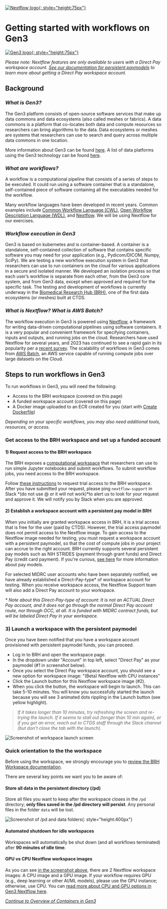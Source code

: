 [![Nextflow logo](img/nextflow.svg){: style="height:75px"}](https://www.nextflow.io/)

# **Getting started with workflows on Gen3**

[![Gen3 logo](img/Gen3-Logo-01-blue.png){: style="height:75px"}](https://gen3.org/)

*Please note: Nextflow features are only available to users with a Direct Pay workspace account. [See our documentation for persistent paymodels](13-workspace_accounts.md) to learn more about getting a Direct Pay workspace account.*

## **Background**

### *What is Gen3?*

The Gen3 platform consists of open-source software services that make up data commons and data ecosystems (also called meshes or fabrics). A data commons is a platform that co-locates both data and compute resources so researchers can bring algorithms to the data. Data ecosystems or meshes are systems that researchers can use to search and query across multiple data commons in one location.

More information about Gen3 can be found [here](https://gen3.org/). A list of data platforms using the Gen3 technology can be found [here](https://stats.gen3.org/).

### *What are workflows?*

A workflow is a computational pipeline that consists of a series of steps to be executed. It could run using a software container that is a standalone, self-contained piece of software containing all the executables needed for the workflow.

Many workflow languages have been developed in recent years. Common examples include [Common Workflow Language (CWL)](https://www.commonwl.org/), [Open Workflow Description Language (WDL)](https://openwdl.org/), and [Nextflow](https://www.nextflow.io/). We will be using Nextflow for our exercises.

### *Workflow execution in Gen3*

Gen3 is based on kubernetes and is container-based. A container is a standalone, self-contained collection of software that contains specific software you may need for your application (e.g., Pydicom/DICOM, Numpy, SciPy). We are testing a new workflow execution system in Gen3 that researchers can use to run containers on the cloud for various applications in a secure and isolated manner. We developed an isolation process so that each user’s workflow is separate from each other, from the Gen3 core system, and from Gen3 data, except when approved and required for the specific task. The testing and development of workflows is currently underway in the [Biomedical Research Hub (BRH)](https://brh.data-commons.org/), one of the first data ecosystems (or meshes) built at CTDS.

### *What is Nextflow? What is AWS Batch?*

The workflow execution in Gen3 is powered using [Nextflow](https://www.nextflow.io/), a framework for writing data-driven computational pipelines using software containers. It is a very popular and convenient framework for specifying containers, inputs and outputs, and running jobs on the cloud. Researchers have used Nextflow for several years, and 2023 has continued to see a rapid gain in its popularity per a [recent survey](https://seqera.io/blog/the-state-of-the-workflow-2023-community-survey-results/). The scalability of workflows in Gen3 comes from [AWS Batch](https://docs.aws.amazon.com/batch/latest/userguide/what-is-batch.html), an AWS service capable of running compute jobs over large datasets on the Cloud.

## **Steps to run workflows in Gen3**

To run workflows in Gen3, you will need the following:

* Access to the BRH workspace (covered on this page)
* A funded workspace account (covered on this page)
* A Docker image uploaded to an ECR created for you (start with [Create Dockerfile](./nextflow-create-docker.md))

*Depending on your specific workflows, you may also need additional tools, resources, or access.*

### **Get access to the BRH workspace and set up a funded account**

#### 1) Request access to the BRH workspace

The BRH exposes a [computational workspace](https://brh.data-commons.org/workspace) that researchers can use to run simple Jupyter notebooks and submit workflows. To submit workflow jobs, you need access to the BRH workspace.

Follow [these instructions](https://uc-cdis.github.io/BRH-documentation/05-workspace_registration/#requesting-temporary-trial-access-to-brh-workspace) to request trial access to the BRH workspace.  After you have submitted your request, please ping `nextflow-support` in Slack *(do not use @ or it will not work)*to alert us to look for your request and approve it. We will notify you by Slack when you are approved.  

#### 2) Establish a workspace account with a persistent pay model in BRH

When you initially are granted workspace access in BRH, it is a trial access that is free for the user (paid by CTDS). However, the trial access paymodel does not permit access to the Nextflow image. To gain access to the Nextflow image needed for testing, you must request a workspace account with a persistent paymodel, so that the cost of compute jobs in your project can accrue to the right account. BRH currently supports several persistent pay models such as NIH STRIDES (payment through grant funds) and Direct Pay (credit card payment). If you're curious, [see here](https://uc-cdis.github.io/BRH-documentation/13-workspace_accounts/) for more information about pay models.

For selected MIDRC user accounts who have been separately notified, we have already established a Direct-Pay-type* of workspace account for testing. When you receive workspace access, the Nextflow Support team will also add a Direct Pay account to your workspace.

*\* Note about this Direct-Pay-type of account: It is not an ACTUAL Direct Pay account, and it does not go through the normal Direct Pay account route, nor through OCC, at all. It is funded with MIDRC contract funds, but will be labeled Direct Pay in your workspace.*

### **3) Launch a workspace with the persistent paymodel**

Once you have been notified that you have a workspace account provisioned with persistent paymodel funds, you can proceed.

* Log in to BRH and open the workspace page.
* In the dropdown under "Account" in top left, select "Direct Pay" as your paymodel (#1 in screenshot below).
* Once you select the Direct Pay workspace account, you should see a new option for workspace image: "(Beta) Nextflow with CPU instances"
* Click the Launch button for this Nextflow workspace image (#2).
* When you click the button, the workspace will begin to launch. This can take 5-10 minutes. You will know you successfully started the launch because you will see 3 animated dots rippling in the Launch button (see yellow highlight).
> *If it takes longer than 10 minutes, try refreshing the screen and re-trying the launch. If it seems to stall out (longer than 10 min again), or if you get an error, reach out to CTDS staff through the Slack channel (but don't close the tab with the launch).*

![Screenshot of workspace launch screen](img/launch-workspace.png)

### **Quick orientation to the the workspace**

Before using the workspace, we strongly encourage you to [review the BRH Workspace documentation](https://uc-cdis.github.io/BRH-documentation/09-workspace_page/#guideline-to-get-started-in-workspaces).

There are several key points we want you to be aware of:

#### Store all data in the persistent directory (/pd)

Store all files you want to keep after the workspace closes in the `/pd` directory; **only files saved in the /pd directory will persist**. Any personal files in the folder `data` will be lost.

![Screenshot of /pd and data folders](img/workspace_pd_folder_080422.png){: style="height:400px"}

#### Automated shutdown for idle workspaces

Workspaces will automatically be shut down (and all workflows terminated) after **90 minutes of idle time**.

#### GPU vs CPU Nextflow workspace images

As you can see [in the screenshot above](#3-launch-a-workspace-with-the-persistent-paymodel), there are 2 Nextflow workspace images: A CPU image and a GPU image. If your workflow requires GPU (e.g., deep learning or other AI/ML models), please use the GPU instance; otherwise, use CPU. You can [read more about CPU and GPU options in Gen3 Nextflow here](nextflow-create-docker.md/#how-to-choose-your-base-image).  

[*Continue to Overview of Containers in Gen3*](./nextflow-overview-containers.md)
